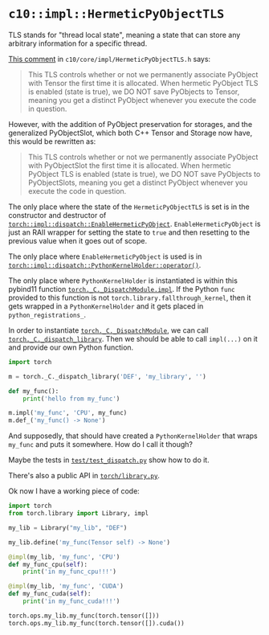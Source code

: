 # `c10::impl::HermeticPyObjectTLS`

TLS stands for "thread local state", meaning a state that can store any
arbitrary information for a specific thread.

[This comment](https://github.com/pytorch/pytorch/blob/bdecdfd202df3fa25fd9998070fd19fee4b14971/c10/core/impl/HermeticPyObjectTLS.h#L9-L13)
in `c10/core/impl/HermeticPyObjectTLS.h` says:

> This TLS controls whether or not we permanently associate PyObject
> with Tensor the first time it is allocated.  When hermetic PyObject
> TLS is enabled (state is true), we DO NOT save PyObjects to Tensor,
> meaning you get a distinct PyObject whenever you execute the code in
> question.

However, with the addition of PyObject preservation for storages, and the
generalized PyObjectSlot, which both C++ Tensor and Storage now have, this
would be rewritten as:

> This TLS controls whether or not we permanently associate PyObject
> with PyObjectSlot the first time it is allocated.  When hermetic PyObject
> TLS is enabled (state is true), we DO NOT save PyObjects to PyObjectSlots,
> meaning you get a distinct PyObject whenever you execute the code in
> question.

The only place where the state of the `HermeticPyObjectTLS` is set is in the
constructor and destructor of
[`torch::impl::dispatch::EnableHermeticPyObject`](https://github.com/pytorch/pytorch/blob/4ee622476702fba3480572cbc712b552fd878605/torch/csrc/utils/python_dispatch.cpp#L76-L104).
`EnableHermeticPyObject` is just an RAII wrapper for setting the state to
`true` and then resetting to the previous value when it goes out of scope.

The only place where `EnableHermeticPyObject` is used is in
[`torch::impl::dispatch::PythonKernelHolder::operator()`](https://github.com/pytorch/pytorch/blob/4ee622476702fba3480572cbc712b552fd878605/torch/csrc/utils/python_dispatch.cpp#L172).

The only place where `PythonKernelHolder` is instantiated is within this
pybind11 function
[`torch._C._DispatchModule.impl`](https://github.com/pytorch/pytorch/blob/main/torch/csrc/utils/python_dispatch.cpp#L309-L338).
If the Python `func` provided to this function is not
`torch.library.fallthrough_kernel`, then it gets wrapped in
a `PythonKernelHolder` and it gets placed in `python_registrations_`.

In order to instantiate
[`torch._C._DispatchModule`](https://github.com/pytorch/pytorch/blob/28be2c674aa931b62c94978bef39273449b4b424/torch/_C/__init__.pyi.in#L1309),
we can call
[`torch._C._dispatch_library`](https://github.com/pytorch/pytorch/blob/28be2c674aa931b62c94978bef39273449b4b424/torch/_C/__init__.pyi.in#L1335-L1341).
Then we should be able to call `impl(...)` on it and provide our own Python
function.

```python
import torch

m = torch._C._dispatch_library('DEF', 'my_library', '')

def my_func():
    print('hello from my_func')

m.impl('my_func', 'CPU', my_func)
m.def_('my_func() -> None')
```

And supposedly, that should have created a `PythonKernelHolder` that wraps
`my_func` and puts it somewhere. How do I call it though?

Maybe the tests in
[`test/test_dispatch.py`](https://github.com/pytorch/pytorch/blob/bc662ffff9b4990db8decc972c9aaae93ff9c012/test/test_dispatch.py)
show how to do it.

There's also a public API in [`torch/library.py`](torch/library.py).

Ok now I have a working piece of code:

```python
import torch
from torch.library import Library, impl

my_lib = Library("my_lib", "DEF")

my_lib.define('my_func(Tensor self) -> None')

@impl(my_lib, 'my_func', 'CPU')
def my_func_cpu(self):
    print('in my_func_cpu!!!')

@impl(my_lib, 'my_func', 'CUDA')
def my_func_cuda(self):
    print('in my_func_cuda!!!')

torch.ops.my_lib.my_func(torch.tensor([]))
torch.ops.my_lib.my_func(torch.tensor([]).cuda())
```
